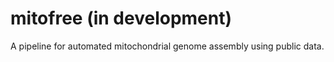 # mitofree (in development)

A pipeline for automated mitochondrial genome assembly using public data.
